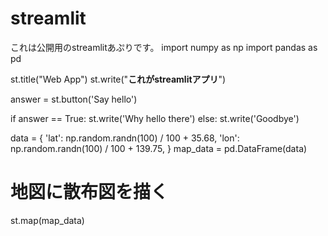 # streamlit
これは公開用のstreamlitあぷりです。
import numpy as np
import pandas as pd

st.title("Web App")
st.write("**これがstreamlitアプリ**")

answer = st.button('Say hello')

if answer == True:
     st.write('Why hello there')
else:
     st.write('Goodbye')
    
data = {
    'lat': np.random.randn(100) / 100 + 35.68,
    'lon': np.random.randn(100) / 100 + 139.75,
}
map_data = pd.DataFrame(data)
# 地図に散布図を描く
st.map(map_data)
